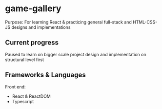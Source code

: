 # game-gallery
Purpose: For learning React & practicing general full-stack and HTML-CSS-JS designs and implementations

## Current progress
Paused to learn on bigger scale project design and implementation on structural level first


## Frameworks & Languages
Front end:
- React & ReactDOM
- Typescript
